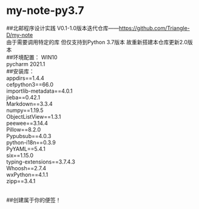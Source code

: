 # my-note-py3.7
##北邮程序设计实践
V0.1-1.0版本迭代仓库——https://github.com/Triangle-D/my-note <br>
由于需要调用特定的库 但仅支持到Python 3.7版本 故重新搭建本仓库更新2.0版本<br>
##环境配置：
  WIN10<br>
  pycharm 2021.1<br>
##安装库：<br>
  appdirs==1.4.4<br>
  cefpython3==66.0<br>
  importlib-metadata==4.0.1<br>
  jieba==0.42.1<br>
  Markdown==3.3.4<br>
  numpy==1.19.5<br>
  ObjectListView==1.3.1<br>
  peewee==3.14.4<br>
  Pillow==8.2.0<br>
  Pypubsub==4.0.3<br>
  python-i18n==0.3.9<br>
  PyYAML==5.4.1<br>
  six==1.15.0<br>
  typing-extensions==3.7.4.3<br>
  Whoosh==2.7.4<br>
  wxPython==4.1.1<br>
  zipp==3.4.1<br><br>


##创建属于你的便签！
